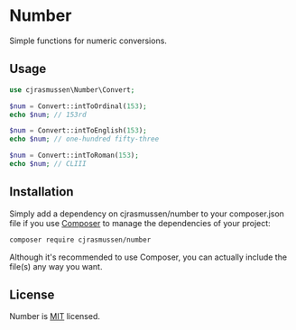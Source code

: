 # Number

Simple functions for numeric conversions.


## Usage

```php
use cjrasmussen\Number\Convert;

$num = Convert::intToOrdinal(153);
echo $num; // 153rd

$num = Convert::intToEnglish(153);
echo $num; // one-hundred fifty-three

$num = Convert::intToRoman(153);
echo $num; // CLIII
```

## Installation

Simply add a dependency on cjrasmussen/number to your composer.json file if you use [Composer](https://getcomposer.org/) to manage the dependencies of your project:

```sh
composer require cjrasmussen/number
```

Although it's recommended to use Composer, you can actually include the file(s) any way you want.


## License

Number is [MIT](http://opensource.org/licenses/MIT) licensed.